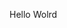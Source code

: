 Hello Wolrd





























































































































































































































































































































































































































































































































































































































































































































































































































































































































































































































































































































































































































































































































































































































































































































































































































































































































































































































































































































































































































































































































































































































































































































































































































































































































































































































































































































